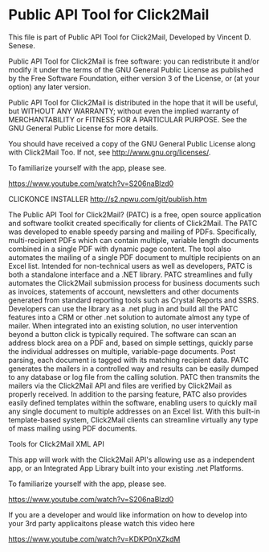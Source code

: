 # Public API Tool for Click2Mail

This file is part of Public API Tool for Click2Mail, Developed by Vincent D. Senese.

Public API Tool for Click2Mail is free software: you can redistribute it and/or modify
it under the terms of the GNU General Public License as published by
the Free Software Foundation, either version 3 of the License, or
(at your option) any later version.

Public API Tool for Click2Mail is distributed in the hope that it will be useful,
but WITHOUT ANY WARRANTY; without even the implied warranty of
MERCHANTABILITY or FITNESS FOR A PARTICULAR PURPOSE.  See the
GNU General Public License for more details.

You should have received a copy of the GNU General Public License
along with Click2Mail Too.  If not, see <http://www.gnu.org/licenses/>.

To familiarize yourself with the app, please see.

https://www.youtube.com/watch?v=S206naBlzd0

CLICKONCE INSTALLER http://s2.npwu.com/git/publish.htm

The Public API Tool for Click2Mail? (PATC) is a free, open source application and software toolkit created specifically for clients of Click2Mail. The PATC was developed to enable speedy parsing and mailing of PDFs. Specifically, multi-recipient PDFs which can contain multiple, variable length documents combined in a single PDF with dynamic page content. The tool also automates the mailing of a single PDF document to multiple recipients on an Excel list.
Intended for non-technical users as well as developers, PATC is both a standalone interface and a .NET library. PATC streamlines and fully automates the Click2Mail submission process for business documents such as invoices, statements of account, newsletters and other documents generated from standard reporting tools such as Crystal Reports and SSRS. Developers can use the library as a .net plug in and build all the PATC features into a CRM or other .net solution to automate almost any type of mailer. When integrated into an existing solution, no user intervention beyond a button click is typically required.
The software can scan an address block area on a PDF and, based on simple settings, quickly parse the individual addresses on multiple, variable-page documents. Post parsing, each document is tagged with its matching recipient data. PATC generates the mailers in a controlled way and results can be easily dumped to any database or log file from the calling solution. PATC then transmits the mailers via the Click2Mail API and files are verified by Click2Mail as properly received.
In addition to the parsing feature, PATC also provides easily defined templates within the software, enabling users to quickly mail any single document to multiple addresses on an Excel list.  With this built-in template-based system, Click2Mail clients can streamline virtually any type of mass mailing using PDF documents.




Tools for Click2Mail XML API

This app will work with the Click2Mail API's allowing use as a independent app, or an Integrated App Library built into your existing .net Platforms.


To familiarize yourself with the app, please see.

https://www.youtube.com/watch?v=S206naBlzd0

If you are a developer and would like information on how to develop into your 3rd party applicaitons please watch this video here

https://www.youtube.com/watch?v=KDKP0nXZkdM
